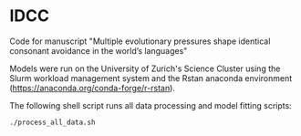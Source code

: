 # IDCC

Code for manuscript "Multiple evolutionary pressures shape identical consonant avoidance in the world’s languages"

Models were run on the University of Zurich's Science Cluster using the Slurm workload management system and the Rstan anaconda environment (https://anaconda.org/conda-forge/r-rstan).

The following shell script runs all data processing and model fitting scripts:

```
./process_all_data.sh
```
